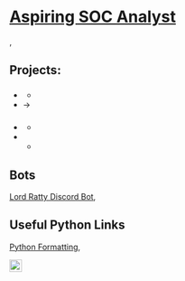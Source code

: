 <h1> <br/> <a href="https://www.linkedin.com/in/brent-garren//">Aspiring SOC Analyst</h1></a>, <a 
<p>
<h2>Projects:</h2>

- ###
  - 
- 
  ->
- ###
  - 
- 
  -
<h2>Bots</h2> <p>
  <a href="https://github.com/brentgarren/Lord-Ratty-Bot">Lord Ratty Discord Bot</a>,
<p>
<h2> Useful Python Links</h2>
  <a href="https://peps.python.org/pep-0008">Python Formatting</a>,
  <p><p>
  
  
[<img align="left" alt="Brentgarren | LinkedIn" width="22px" src="https://cdn.jsdelivr.net/npm/simple-icons@v3/icons/linkedin.svg" />][linkedin]

[linkedin]: https://www.linkedin.com/in/brent-garren/

<!--
**brentgarren/brentgarren** is a ✨ _special_ ✨ repository because its `README.md` (this file) appears on your GitHub profile.

Here are some ideas to get you started:

- 🔭 I’m currently working on ...
- 🌱 I’m currently learning ...
- 👯 I’m looking to collaborate on ...
- 🤔 I’m looking for help with ...
- 💬 Ask me about ...
- 📫 How to reach me: ...
- 😄 Pronouns: ...
- ⚡ Fun fact: ...
-->
